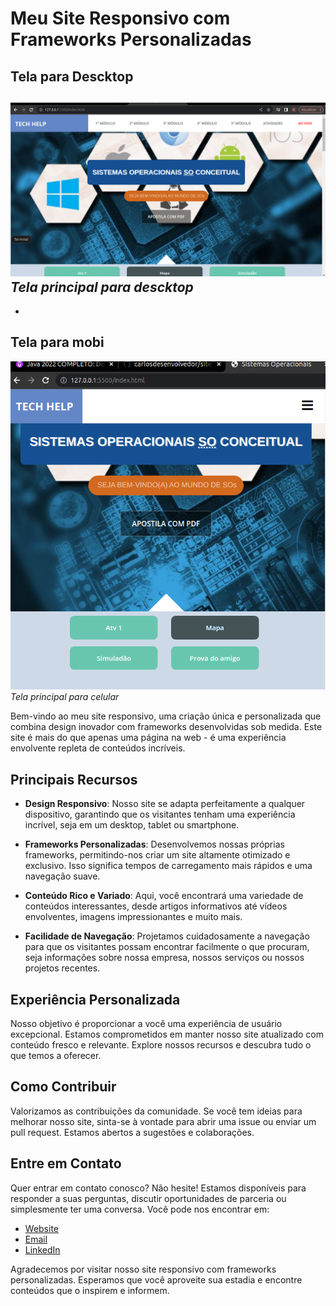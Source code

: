 # Meu Site Responsivo com Frameworks Personalizadas
## Tela para Descktop
![Imagem de Tela Inicial](https://github.com/carlosdesenvolvedor/siteSistemaOperacional/blob/main/fotosREADME/telaGrande.png)
*Tela principal para descktop*
-
-
## Tela para mobi
![Imagem de Tela Inicial](https://github.com/carlosdesenvolvedor/siteSistemaOperacional/blob/main/fotosREADME/telaCelular.png)
*Tela principal para celular*

Bem-vindo ao meu site responsivo, uma criação única e personalizada que combina design inovador com frameworks desenvolvidas sob medida. Este site é mais do que apenas uma página na web - é uma experiência envolvente repleta de conteúdos incríveis.

## Principais Recursos

- **Design Responsivo**: Nosso site se adapta perfeitamente a qualquer dispositivo, garantindo que os visitantes tenham uma experiência incrível, seja em um desktop, tablet ou smartphone.

- **Frameworks Personalizadas**: Desenvolvemos nossas próprias frameworks, permitindo-nos criar um site altamente otimizado e exclusivo. Isso significa tempos de carregamento mais rápidos e uma navegação suave.

- **Conteúdo Rico e Variado**: Aqui, você encontrará uma variedade de conteúdos interessantes, desde artigos informativos até vídeos envolventes, imagens impressionantes e muito mais.

- **Facilidade de Navegação**: Projetamos cuidadosamente a navegação para que os visitantes possam encontrar facilmente o que procuram, seja informações sobre nossa empresa, nossos serviços ou nossos projetos recentes.

## Experiência Personalizada

Nosso objetivo é proporcionar a você uma experiência de usuário excepcional. Estamos comprometidos em manter nosso site atualizado com conteúdo fresco e relevante. Explore nossos recursos e descubra tudo o que temos a oferecer.

## Como Contribuir

Valorizamos as contribuições da comunidade. Se você tem ideias para melhorar nosso site, sinta-se à vontade para abrir uma issue ou enviar um pull request. Estamos abertos a sugestões e colaborações.

## Entre em Contato

Quer entrar em contato conosco? Não hesite! Estamos disponíveis para responder a suas perguntas, discutir oportunidades de parceria ou simplesmente ter uma conversa. Você pode nos encontrar em:

- [Website](https://silly-brigadeiros-a18f43.netlify.app/)
- [Email](carlosjs_cia@hotmail.com)
- [LinkedIn](https://www.linkedin.com/in/exemplo)

Agradecemos por visitar nosso site responsivo com frameworks personalizadas. Esperamos que você aproveite sua estadia e encontre conteúdos que o inspirem e informem.
